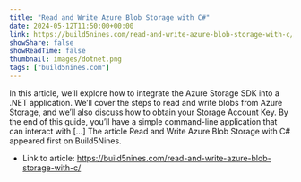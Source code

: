 ```yaml
---
title: "Read and Write Azure Blob Storage with C#"
date: 2024-05-12T11:50:00+00:00
link: https://build5nines.com/read-and-write-azure-blob-storage-with-c/
showShare: false
showReadTime: false
thumbnail: images/dotnet.png
tags: ["build5nines.com"]
---
```

In this article, we’ll explore how to integrate the Azure Storage SDK into a .NET application. We’ll cover the steps to read and write blobs from Azure Storage, and we’ll also discuss how to obtain your Storage Account Key. By the end of this guide, you’ll have a simple command-line application that can interact with […]
The article Read and Write Azure Blob Storage with C# appeared first on Build5Nines.

- Link to article: https://build5nines.com/read-and-write-azure-blob-storage-with-c/